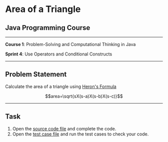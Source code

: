 # Area of a Triangle

## Java Programming Course

---

**Course 1**: Problem-Solving and Computational Thinking in Java

**Sprint 4**: Use Operators and Conditional Constructs

---

Problem Statement
---

Calculate the area of a triangle using [Heron's Formula](https://en.wikipedia.org/wiki/Heron's_formula)

$$area=\sqrt{sX(s-a)X(s-b)X(s-c)}$$

---

Task
---

1. Open the [source code file](src/main/java/io/github/dbc/) and complete the code.
2. Open the [test case file](src/test/java/io/github/dbc/) and run the test cases to
   check your code.